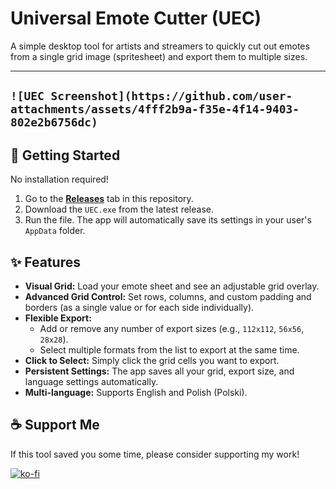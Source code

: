 # Universal Emote Cutter (UEC)

A simple desktop tool for artists and streamers to quickly cut out emotes from a single grid image (spritesheet) and export them to multiple sizes.

---
`![UEC Screenshot](https://github.com/user-attachments/assets/4fff2b9a-f35e-4f14-9403-802e2b6756dc)`
---

## 🚀 Getting Started

No installation required!

1.  Go to the [**Releases**](https://github.com/Estix0/Universal-Emote-Cutter/releases) tab in this repository.
2.  Download the `UEC.exe` from the latest release.
3.  Run the file. The app will automatically save its settings in your user's `AppData` folder.

## ✨ Features

* **Visual Grid:** Load your emote sheet and see an adjustable grid overlay.
* **Advanced Grid Control:** Set rows, columns, and custom padding and borders (as a single value or for each side individually).
* **Flexible Export:**
    * Add or remove any number of export sizes (e.g., `112x112`, `56x56`, `28x28`).
    * Select multiple formats from the list to export at the same time.
* **Click to Select:** Simply click the grid cells you want to export.
* **Persistent Settings:** The app saves all your grid, export size, and language settings automatically.
* **Multi-language:** Supports English and Polish (Polski).

## ☕ Support Me

If this tool saved you some time, please consider supporting my work!

[![ko-fi](https://ko-fi.com/img/githubbutton_sm.svg)](https://ko-fi.com/B0B51GYNQ8)
